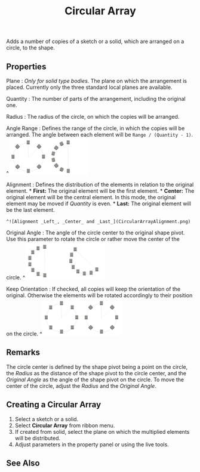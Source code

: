 ﻿---
uid: 07407809-3236-4469-ad99-526aab13b6e7
title: Circular Array
icon: CircularArray.svg
---
Adds a number of copies of a sketch or a solid, which are arranged on a circle, to the shape.

## Properties
Plane
:   _Only for solid type bodies._
    The plane on which the arrangement is placed. Currently only the three standard local planes are available.

Quantity
:   The number of parts of the arrangement, including the original one.

Radius
:   The radius of the circle, on which the copies will be arranged.

Angle Range
:   Defines the range of the circle, in which the copies will be arranged. The angle between each element will be `Range / (Quantity - 1)`.
    ^![_Angle Range = 360°_, _Angle Range = 180°_](CircularArrayAngleRange.png)

Alignment
:   Defines the distribution of the elements in relation to the original element.
    * __First:__ The original element will be the first element.
    * __Center:__ The original element will be the central element. In this mode, the original element may be moved if _Quantity_ is even.
    * __Last:__ The original element will be the last element.
    
    ^![Alignment _Left_, _Center_ and _Last_](CircularArrayAlignment.png)

Original Angle
:   The angle of the circle center to the original shape pivot. Use this parameter to rotate the circle or rather move the center of the circle.
    ^![_Original Angle = 0°_, _Original Angle = 45°_](CircularArrayOriginalAngle.png)

Keep Orientation
:   If checked, all copies will keep the orientation of the original. Otherwise the elements will be rotated accordingly to their position on the circle.
    ^![_Keep Orientation_ checked and unchecked](CircularArrayKeepOrientation.png)

## Remarks
The circle center is defined by the shape pivot being a point on the circle, the _Radius_ as the distance of the shape pivot to the circle center, and the _Original Angle_ as the angle of the shape pivot on the circle. To move the center of the circle, adjust the _Radius_ and the _Original Angle_.

## Creating a Circular Array
1. Select a sketch or a solid.
2. Select __Circular Array__ from ribbon menu.
3. If created from solid, select the plane on which the multiplied elements will be distributed.
4. Adjust parameters in the property panel or using the live tools.

## See Also
[](xref:c867c6ad-f4ce-432b-a097-99596e31fea1)
